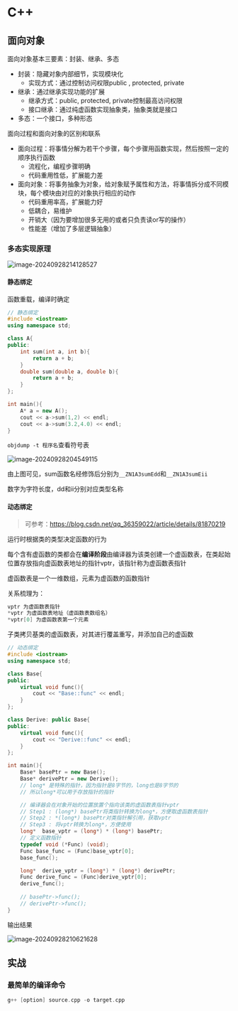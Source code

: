 # C++

## 面向对象

面向对象基本三要素：封装、继承、多态

- 封装：隐藏对象内部细节，实现模块化
  - 实现方式：通过控制访问权限public , protected,  private
- 继承：通过继承实现功能的扩展
  - 继承方式：public, protected, private控制最高访问权限
  - 接口继承：通过纯虚函数实现抽象类，抽象类就是接口
- 多态：一个接口，多种形态

面向过程和面向对象的区别和联系

- 面向过程：将事情分解为若干个步骤，每个步骤用函数实现，然后按照一定的顺序执行函数
  - 流程化，编程步骤明确
  - 代码重用性低，扩展能力差
- 面向对象：将事务抽象为对象，给对象赋予属性和方法，将事情拆分成不同模块，每个模块由对应的对象执行相应的动作
  - 代码重用率高，扩展能力好
  - 低耦合，易维护
  - 开销大（因为要增加很多无用的或者只负责读or写的操作）
  - 性能差（增加了多层逻辑抽象）



### 多态实现原理

![image-20240928214128527](/software_development/backend/C++.assets/image-20240928214128527.png)

#### 静态绑定

函数重载，编译时确定

```c++
// 静态绑定
#include <iostream>
using namespace std;

class A{
public:
    int sum(int a, int b){
        return a + b;
    }
    double sum(double a, double b){
        return a + b;
    }
};

int main(){
    A* a = new A();
    cout << a->sum(1,2) << endl;
    cout << a->sum(3.2,4.0) << endl;
}

```

`objdump -t 程序名`查看符号表

![image-20240928204549115](/software_development/backend/C++.assets/image-20240928204549115.png) 

由上图可见，sum函数名经修饰后分别为`__ZN1A3sumEdd`和`__ZN1A3sumEii`

数字为字符长度，dd和ii分别对应类型名称

#### 动态绑定

> 可参考：https://blog.csdn.net/qq_36359022/article/details/81870219

运行时根据类的类型决定函数的行为



每个含有虚函数的类都会在**编译阶段**由编译器为该类创建一个虚函数表，在类起始位置存放指向虚函数表地址的指针vptr，该指针称为虚函数表指针

虚函数表是一个一维数组，元素为虚函数的函数指针

关系梳理为：

```C++
vptr 为虚函数表指针
*vptr 为虚函数表地址（虚函数表数组名）
*vptr[0] 为虚函数表第一个元素
```

子类拷贝基类的虚函数表，对其进行覆盖重写，并添加自己的虚函数

```C++
// 动态绑定
#include <iostream>
using namespace std;

class Base{
public:
    virtual void func(){
        cout << "Base::func" << endl;
    }
};

class Derive: public Base{
public:
    virtual void func(){
        cout << "Derive::func" << endl;
    }
};

int main(){
    Base* basePtr = new Base();
    Base* derivePtr = new Derive();
    // long* 是特殊的指针，因为指针是8字节的，long也是8字节的
    // 所以long*可以用于存放指针的指针

    // 编译器会在对象开始的位置放置个指向该类的虚函数表指针vptr
    // Step1 : (long*) basePtr将类指针转换为long*，方便取虚函数表指针
    // Step2 : *(long*) basePtr对类指针解引用，获取vptr
    // Step3 : 将vptr转换为long*，方便使用
    long*  base_vptr = (long*) * (long*) basePtr;
    // 定义函数指针
    typedef void (*Func) (void);
    Func base_func = (Func)base_vptr[0];
    base_func();

    long*  derive_vptr = (long*) * (long*) derivePtr;
    Func derive_func = (Func)derive_vptr[0];
    derive_func();
    
    // basePtr->func();
    // derivePtr->func();
}

```

输出结果

![image-20240928210621628](/software_development/backend/C++.assets/image-20240928210621628.png)

## 实战

### 最简单的编译命令

```C++
g++ [option] source.cpp -o target.cpp
```
